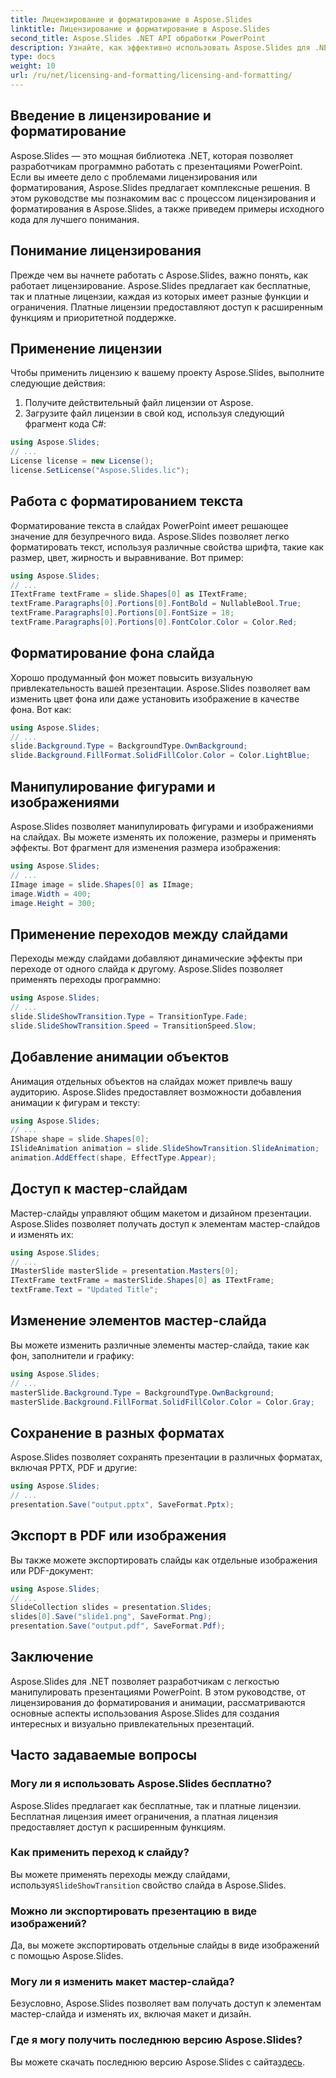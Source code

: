 ```yaml
---
title: Лицензирование и форматирование в Aspose.Slides
linktitle: Лицензирование и форматирование в Aspose.Slides
second_title: Aspose.Slides .NET API обработки PowerPoint
description: Узнайте, как эффективно использовать Aspose.Slides для .NET, от лицензирования до форматирования, анимации и многого другого. Создавайте интересные презентации без особых усилий.
type: docs
weight: 10
url: /ru/net/licensing-and-formatting/licensing-and-formatting/
---
```


## Введение в лицензирование и форматирование

Aspose.Slides — это мощная библиотека .NET, которая позволяет разработчикам программно работать с презентациями PowerPoint. Если вы имеете дело с проблемами лицензирования или форматирования, Aspose.Slides предлагает комплексные решения. В этом руководстве мы познакомим вас с процессом лицензирования и форматирования в Aspose.Slides, а также приведем примеры исходного кода для лучшего понимания.

## Понимание лицензирования

Прежде чем вы начнете работать с Aspose.Slides, важно понять, как работает лицензирование. Aspose.Slides предлагает как бесплатные, так и платные лицензии, каждая из которых имеет разные функции и ограничения. Платные лицензии предоставляют доступ к расширенным функциям и приоритетной поддержке.

## Применение лицензии

Чтобы применить лицензию к вашему проекту Aspose.Slides, выполните следующие действия:

1. Получите действительный файл лицензии от Aspose.
2. Загрузите файл лицензии в свой код, используя следующий фрагмент кода C#:

```csharp
using Aspose.Slides;
// ...
License license = new License();
license.SetLicense("Aspose.Slides.lic");
```

## Работа с форматированием текста

Форматирование текста в слайдах PowerPoint имеет решающее значение для безупречного вида. Aspose.Slides позволяет легко форматировать текст, используя различные свойства шрифта, такие как размер, цвет, жирность и выравнивание. Вот пример:

```csharp
using Aspose.Slides;
// ...
ITextFrame textFrame = slide.Shapes[0] as ITextFrame;
textFrame.Paragraphs[0].Portions[0].FontBold = NullableBool.True;
textFrame.Paragraphs[0].Portions[0].FontSize = 18;
textFrame.Paragraphs[0].Portions[0].FontColor.Color = Color.Red;
```

## Форматирование фона слайда

Хорошо продуманный фон может повысить визуальную привлекательность вашей презентации. Aspose.Slides позволяет вам изменить цвет фона или даже установить изображение в качестве фона. Вот как:

```csharp
using Aspose.Slides;
// ...
slide.Background.Type = BackgroundType.OwnBackground;
slide.Background.FillFormat.SolidFillColor.Color = Color.LightBlue;
```

## Манипулирование фигурами и изображениями

Aspose.Slides позволяет манипулировать фигурами и изображениями на слайдах. Вы можете изменять их положение, размеры и применять эффекты. Вот фрагмент для изменения размера изображения:

```csharp
using Aspose.Slides;
// ...
IImage image = slide.Shapes[0] as IImage;
image.Width = 400;
image.Height = 300;
```

## Применение переходов между слайдами

Переходы между слайдами добавляют динамические эффекты при переходе от одного слайда к другому. Aspose.Slides позволяет применять переходы программно:

```csharp
using Aspose.Slides;
// ...
slide.SlideShowTransition.Type = TransitionType.Fade;
slide.SlideShowTransition.Speed = TransitionSpeed.Slow;
```

## Добавление анимации объектов

Анимация отдельных объектов на слайдах может привлечь вашу аудиторию. Aspose.Slides предоставляет возможности добавления анимации к фигурам и тексту:

```csharp
using Aspose.Slides;
// ...
IShape shape = slide.Shapes[0];
ISlideAnimation animation = slide.SlideShowTransition.SlideAnimation;
animation.AddEffect(shape, EffectType.Appear);
```

## Доступ к мастер-слайдам

Мастер-слайды управляют общим макетом и дизайном презентации. Aspose.Slides позволяет получать доступ к элементам мастер-слайдов и изменять их:

```csharp
using Aspose.Slides;
// ...
IMasterSlide masterSlide = presentation.Masters[0];
ITextFrame textFrame = masterSlide.Shapes[0] as ITextFrame;
textFrame.Text = "Updated Title";
```

## Изменение элементов мастер-слайда

Вы можете изменить различные элементы мастер-слайда, такие как фон, заполнители и графику:

```csharp
using Aspose.Slides;
// ...
masterSlide.Background.Type = BackgroundType.OwnBackground;
masterSlide.Background.FillFormat.SolidFillColor.Color = Color.Gray;
```

## Сохранение в разных форматах

Aspose.Slides позволяет сохранять презентации в различных форматах, включая PPTX, PDF и другие:

```csharp
using Aspose.Slides;
// ...
presentation.Save("output.pptx", SaveFormat.Pptx);
```

## Экспорт в PDF или изображения

Вы также можете экспортировать слайды как отдельные изображения или PDF-документ:

```csharp
using Aspose.Slides;
// ...
SlideCollection slides = presentation.Slides;
slides[0].Save("slide1.png", SaveFormat.Png);
presentation.Save("output.pdf", SaveFormat.Pdf);
```

## Заключение

Aspose.Slides для .NET позволяет разработчикам с легкостью манипулировать презентациями PowerPoint. В этом руководстве, от лицензирования до форматирования и анимации, рассматриваются основные аспекты использования Aspose.Slides для создания интересных и визуально привлекательных презентаций.

## Часто задаваемые вопросы

### Могу ли я использовать Aspose.Slides бесплатно?

Aspose.Slides предлагает как бесплатные, так и платные лицензии. Бесплатная лицензия имеет ограничения, а платная лицензия предоставляет доступ к расширенным функциям.

### Как применить переход к слайду?

 Вы можете применять переходы между слайдами, используя`SlideShowTransition` свойство слайда в Aspose.Slides.

### Можно ли экспортировать презентацию в виде изображений?

Да, вы можете экспортировать отдельные слайды в виде изображений с помощью Aspose.Slides.

### Могу ли я изменить макет мастер-слайда?

Безусловно, Aspose.Slides позволяет вам получать доступ к элементам мастер-слайда и изменять их, включая макет и дизайн.

### Где я могу получить последнюю версию Aspose.Slides?

 Вы можете скачать последнюю версию Aspose.Slides с сайта[здесь](https://releases.aspose.com/slides/net/).